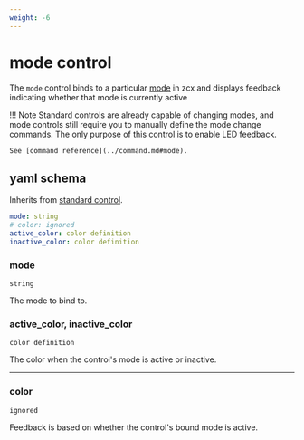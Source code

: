 ```yaml
---
weight: -6
---
```


# mode control

The `mode` control binds to a particular [mode](../../lessons/getting-started/zcx-concepts.md#modes) in zcx and displays feedback indicating whether that mode is currently active

!!! Note
    Standard controls are already capable of changing modes, and mode controls still require you to manually define the mode change commands. 
    The only purpose of this control is to enable LED feedback.

    See [command reference](../command.md#mode).

## yaml schema

Inherits from [standard control](standard.md#yaml-schema).

```yaml
mode: string
# color: ignored
active_color: color definition
inactive_color: color definition
```

### mode
`string`

The mode to bind to.

### active_color, inactive_color
`color definition`

The color when the control's mode is active or inactive.

___
### color
`ignored`

Feedback is based on whether the control's bound mode is active.
